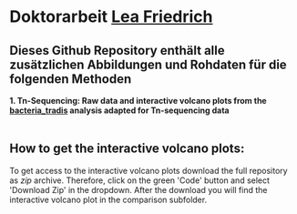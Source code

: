 # Doktorarbeit [Lea Friedrich](Lea.Friedrich@med.uni-tuebingen.de)

## Dieses Github Repository enthält alle zusätzlichen Abbildungen und Rohdaten für die folgenden Methoden
**1. Tn-Sequencing: Raw data and interactive volcano plots from the [bacteria_tradis](https://github.com/sanger-pathogens/Bio-Tradis) analysis adapted for Tn-sequencing data** <br/>
<br/>

## How to get the interactive volcano plots:
To get access to the interactive volcano plots download the full repository as *zip* archive. Therefore, click on the green 'Code' button and select 'Download Zip' in the dropdown. After the download you will find the interactive volcano plot in the comparison subfolder. 
